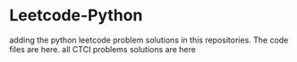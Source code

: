 # Leetcode-Python
adding the python leetcode problem solutions in this repositories. 
The code files are here.
all CTCI problems solutions are here



























































































































































































































































































































































































































































































































































































































































































































































































































































































































































































































































































































































































































































































































